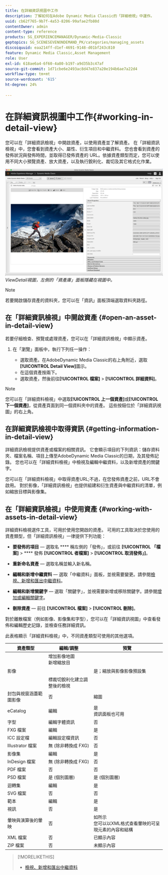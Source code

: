 ```yaml
---
title: 在詳細資訊視圖中工作
description: 了解如何在Adobe Dynamic Media Classic的「詳細檢視」中運作。
uuid: cb62f765-9b7f-4a53-8206-99afae2fb80d
contentOwner: admin
content-type: reference
products: SG_EXPERIENCEMANAGER/Dynamic-Media-Classic
geptopics: SG_SCENESEVENONDEMAND_PK/categories/managing_assets
discoiquuid: eaa214ff-d1ef-4691-9148-d01bf243c810
feature: Dynamic Media Classic,Asset Management
role: User
exl-id: 618ae6a4-6f60-4a80-b197-a9d35b3c47af
source-git-commit: 1d71cbe6e2493ac8d47e837a20e194b6ae7a22d4
workflow-type: tm+mt
source-wordcount: '615'
ht-degree: 24%

---
```


# 在詳細資訊視圖中工作{#working-in-detail-view}

您可以在「詳細資訊檢視」中開啟資產，以使用資產並了解資產。 在「詳細資訊檢視」中，您會看到資產大小、屬性、衍生項目和中繼資料。 您也會看到資產的發佈狀況與發佈時間，並取得已發佈資產的 URL。依據資產類型而定，您可以使用不同大小預覽資產、放大資產，以及執行銳利化、裁切及其它格式化作業。

<!-- 

Comment Type: remark
Last Modified By: Rick Brough (rbrough@adobe.com)
Last Modified Date: 2018-06-14T13:52:46.623-0400

<p>as_detail_view_popup.png found in Downloads on local in folder "scene7-images"</p>

 -->

![Detail ](/help/assets/image_0.img.png)
*ViewDetail視圖，左側的「資產庫」面板隱藏在視圖中。*

>[!NOTE]
>
>若要開啟儲存資產的資料夾，您可以在「資訊」面板頂端選取資料夾路徑。

## 在「詳細資訊檢視」中開啟資產 {#open-an-asset-in-detail-view}

若要仔細檢查、預覽或處理資產，您可以在「詳細資訊檢視」中顯示資產。

1. 在「瀏覽」面板中，執行下列任一操作：

   * 選取資產。在AdobeDynamic Media Classic的右上角附近，選取&#x200B;**[!UICONTROL Detail View]**&#x200B;圖示。
   * 在這個資產按兩下。
   * 選取資產，然後前往&#x200B;**[!UICONTROL 檔案]** > **[!UICONTROL 詳細資料]**。

>[!NOTE]
>
>您可以在「詳細資料檢視」中選取&#x200B;**[!UICONTROL 上一個資產]**&#x200B;或&#x200B;**[!UICONTROL 下一個資產]**，從資產頁面到同一個資料夾中的資產。 這些按鈕位於「詳細資訊視圖」的右上角。

## 在詳細資訊檢視中取得資訊 {#getting-information-in-detail-view}

詳細資訊檢視提供資產或檔案的相關資訊。 它會顯示項目的下列資訊：儲存資料夾、檔案名稱、項目上傳至AdobeDynamic Media Classic的日期，及其發佈記錄。 您也可以在「詳細資料檢視」中檢視及編輯中繼資料，以及新增資產的關鍵字。

您可以在「詳細資料檢視」中取得資產URL;不過，在您發佈資產之前，URL不會啟用。 對於影像，「詳細資訊檢視」也提供組建和衍生資產與中繼資料的清單，例如縮放目標與影像集。

## 在「詳細資訊檢視」中使用資產 {#working-with-assets-in-detail-view}

詳細資料檢視選件工具，可用於使用您開啟的資產。 可用的工具取決於您使用的資產類型，但「詳細資訊檢視」一律提供下列功能：

* **要發佈的項目**  — 選取名 **** 稱左側的「發佈」，或前往 **[!UICONTROL 「檔案]**  >  **** 發佈 **[!UICONTROL 者檔案]**  >  **[!UICONTROL 取消發佈」]**。

* **重新命名資產**  — 選取名稱並輸入新名稱。

* **編輯和新增中繼資料**  — 選取「中繼資料」面板，並視需要變更。請參閱[檢視、新增和匯出中繼資料](/help/viewing-adding-exporting-metadata.md)。

* **編輯和新增關鍵字**  — 選取「關鍵字」，並視需要新增或移除關鍵字。請參閱[增加或編輯關鍵字](/help/viewing-adding-exporting-metadata.md)。

* **刪除資產**  — 前往 **[!UICONTROL 檔案]**  >  **[!UICONTROL 刪除]**。

對於離散檔案（例如影像、影像集和字型），您可以在「詳細資訊視圖」中查看發佈和編輯歷史記錄，並檢查任務詳細資訊。

此表格顯示「詳細資料檢視」中，不同資產類型可使用的其他選項。

| 資產類型 | 編輯/調整 | 預覽 |
| --- | --- | --- |
| 影像 | 增加影像地圖<br>新增縮放目<br><br><br>標裁切銳利化建立調整後的檢視 | 是；縮放與影像影像預設集 |
| 封包與視窗涵蓋範圍影像 | 否 | 縮圖 |
| eCatalog | 編輯 | 是<br>資訊面板也可用 |
| 字型 | 編輯字體資訊 | 否 |
| FXG 檔案 | 編輯 | 是 |
| ICC 設定檔 | 編輯設定檔資訊 | 否 |
| Illustrator 檔案 | 無 (除非轉換成 FXG) | 否 |
| 影像集 | 編輯 | 是 |
| InDesign 檔案 | 無 (除非轉換成 FXG) | 否 |
| PDF 檔案 | 否 | 否 |
| PSD 檔案 | 是 (個別圖層) | 是 (個別圖層) |
| 迴轉集 | 編輯 | 是 |
| SVG 檔案 | 否 | 否 |
| 範本 | 編輯 | 是 |
| 視訊 | 否 | 是 |
| 暈映與演算後的暈映 | 否 | 如所示<br>您可以以XML格式查看暈映的可呈現元素的內容和結構 |
| XML 檔案 | 否 | 已顯示內容 |
| ZIP 檔案 | 否 | 未顯示內容 |

>[!MORELIKETHIS]
>
>* [檢視、新增和匯出中繼資料](viewing-adding-exporting-metadata.md#viewing_adding_and_exporting_metadata)

